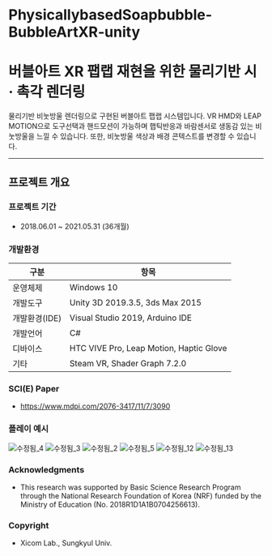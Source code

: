 # PhysicallybasedSoapbubble-BubbleArtXR-unity
# 버블아트 XR 팹랩 재현을 위한 물리기반 시 · 촉각 렌더링

물리기반 비눗방울 렌더링으로 구현된 버블아트 팹랩 시스템입니다.
VR HMD와 LEAP MOTION으로 도구선택과 핸드모션이 가능하며 햅틱반응과 바람센서로 생동감 있는 비눗방울을 느낄 수 있습니다.
또한, 비눗방울 색상과 배경 콘텍스트를 변경할 수 있습니다.


------

## 프로젝트 개요

### 프로젝트 기간

* 2018.06.01 ~ 2021.05.31 (36개월)

### 개발환경

| 구분 | 항목 |
| ------ | ------ |
| 운영체제 | Windows 10 |
| 개발도구 | Unity 3D 2019.3.5, 3ds Max 2015 |
| 개발환경(IDE) | Visual Studio 2019, Arduino IDE |
| 개발언어 | C# |
| 디바이스 | HTC VIVE Pro, Leap Motion, Haptic Glove |
| 기타 | Steam VR, Shader Graph 7.2.0 |

### SCI(E) Paper
* https://www.mdpi.com/2076-3417/11/7/3090

### 플레이 예시

![수정됨_4](https://user-images.githubusercontent.com/61134850/127846778-c5283c96-5862-4ddd-b937-64bc0075995b.jpg)
![수정됨_3](https://user-images.githubusercontent.com/61134850/127846772-f406aec5-13e8-4351-bd78-0e6134253672.jpg)
![수정됨_2](https://user-images.githubusercontent.com/61134850/127846783-f10f29f1-d62c-435b-8e19-d6b019828d04.jpg)
![수정됨_5](https://user-images.githubusercontent.com/61134850/127846785-c95d41cb-2278-4343-992e-beebc3709403.jpg)
![수정됨_12](https://user-images.githubusercontent.com/61134850/127846910-fdba9bdc-e5d5-40c2-bc38-275069240ce7.jpg)
![수정됨_13](https://user-images.githubusercontent.com/61134850/127846914-4743c58f-e419-4c3a-b2ad-765fe28b47fb.jpg)

### Acknowledgments

* This research was supported by Basic Science Research Program through the National Research Foundation of Korea (NRF) funded by the Ministry of Education (No. 2018R1D1A1B0704256613).

### Copyright

* Xicom Lab., Sungkyul Univ.
